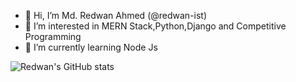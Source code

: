 - 👋 Hi, I’m Md. Redwan Ahmed (@redwan-ist)
- 👀 I’m interested in MERN Stack,Python,Django and Competitive Programming
- 🌱 I’m currently learning Node Js


![Redwan's GitHub stats](https://github-readme-stats.vercel.app/api?username=redwan-ist&show_icons=true&theme=radical)

<!---
redwan-ist/redwan-ist is a ✨ special ✨ repository because its `README.md` (this file) appears on your GitHub profile.
You can click the Preview link to take a look at your changes.
--->
